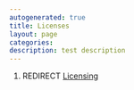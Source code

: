 ```yaml
---
autogenerated: true
title: Licenses
layout: page
categories: 
description: test description
---
```


1.  REDIRECT [Licensing](Licensing)
